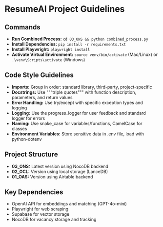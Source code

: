 # ResumeAI Project Guidelines

## Commands
- **Run Combined Process:** `cd 03_ONS && python combined_process.py`
- **Install Dependencies:** `pip install -r requirements.txt`
- **Install Playwright:** `playwright install`
- **Activate Virtual Environment:** `source venv/bin/activate` (Mac/Linux) or `.\venv\Scripts\activate` (Windows)

## Code Style Guidelines
- **Imports:** Group in order: standard library, third-party, project-specific
- **Docstrings:** Use """triple quotes""" with function description, parameters, and return values
- **Error Handling:** Use try/except with specific exception types and logging
- **Logging:** Use the progress_logger for user feedback and standard logger for errors
- **Naming:** Use snake_case for variables/functions, CamelCase for classes
- **Environment Variables:** Store sensitive data in .env file, load with python-dotenv

## Project Structure
- **03_ONS:** Latest version using NocoDB backend
- **02_OCL:** Version using local storage (LanceDB)
- **01_OAS:** Version using Airtable backend

## Key Dependencies
- OpenAI API for embeddings and matching (GPT-4o-mini)
- Playwright for web scraping
- Supabase for vector storage
- NocoDB for vacancy storage and tracking